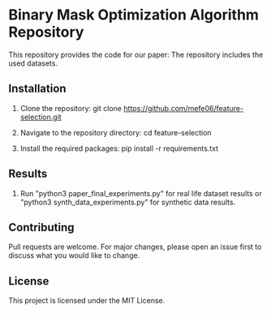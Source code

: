 # Binary Mask Optimization Algorithm Repository

This repository provides the code for our paper: 
The repository includes the used datasets.

## Installation

1. Clone the repository:
git clone https://github.com/mefe06/feature-selection.git

2. Navigate to the repository directory:
cd feature-selection

3. Install the required packages:
pip install -r requirements.txt

## Results

1. Run "python3 paper_final_experiments.py" for real life dataset results or "python3 synth_data_experiments.py" for synthetic data results.

## Contributing

Pull requests are welcome. For major changes, please open an issue first to discuss what you would like to change.

## License

This project is licensed under the MIT License.
